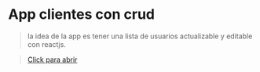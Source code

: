 # App clientes con crud

> la idea de la app es tener una lista de usuarios actualizable y editable con reactjs.

> [Click para abrir](https://festive-brown-4249c4.netlify.app/)
